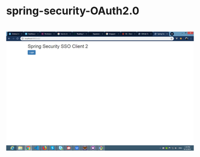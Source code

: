 # spring-security-OAuth2.0
#
<img src = "https://github.com/RaviMengar/spring-security/blob/master/images/first_page.PNG" height=320 width=640>

